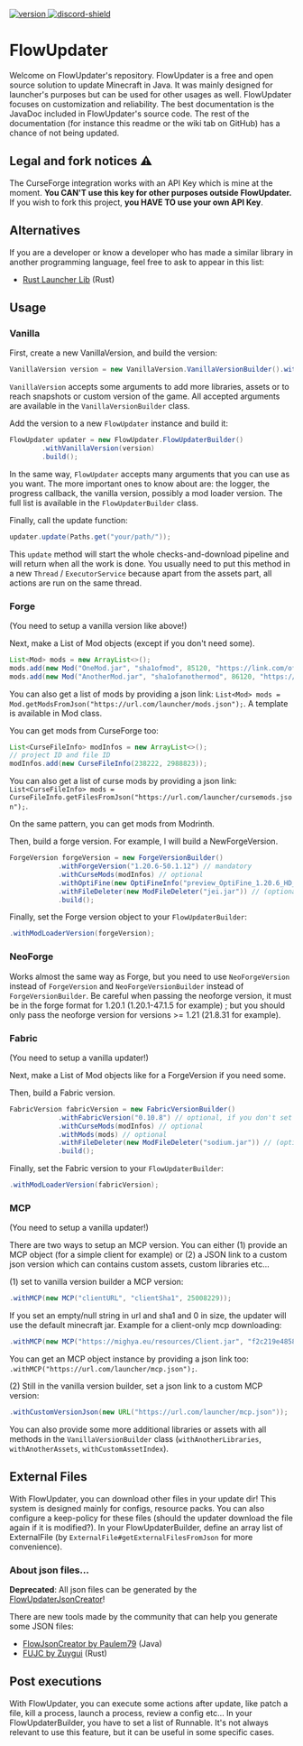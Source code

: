 [version]: https://img.shields.io/maven-central/v/fr.flowarg/flowupdater.svg?label=Download
[download]: https://search.maven.org/search?q=g:%22fr.flowarg%22%20AND%20a:%22flowupdater%22

[discord-shield]: https://discordapp.com/api/guilds/730758985376071750/widget.png
[discord-invite]: https://discord.gg/dN6HWHp

[ ![version][] ][download]
[ ![discord-shield][] ][discord-invite]

# FlowUpdater
Welcome on FlowUpdater's repository. FlowUpdater is a free and open source solution to update Minecraft in Java.
It was mainly designed for launcher's purposes but can be used for other usages as well. FlowUpdater focuses on customization and reliability.
The best documentation is the JavaDoc included in FlowUpdater's source code. The rest of the documentation (for instance this readme or the wiki tab on GitHub) has a chance of not being updated.

## Legal and fork notices :warning:
The CurseForge integration works with an API Key which is mine at the moment. **You CAN'T use this key for other purposes outside FlowUpdater.**
If you wish to fork this project, **you HAVE TO use your own API Key**.

## Alternatives
If you are a developer or know a developer who has made a similar library in another programming language,
feel free to ask to appear in this list:
- [Rust Launcher Lib](https://github.com/knightmar/rust_launcher_lib) (Rust)

## Usage

### Vanilla

First, create a new VanillaVersion, and build the version:
```java
VanillaVersion version = new VanillaVersion.VanillaVersionBuilder().withName("1.20.4").build();
```
`VanillaVersion` accepts some arguments to add more libraries, assets or to reach snapshots or custom version of the game.
All accepted arguments are available in the `VanillaVersionBuilder` class.

Add the version to a new `FlowUpdater` instance and build it:
```java
FlowUpdater updater = new FlowUpdater.FlowUpdaterBuilder()
        .withVanillaVersion(version)
        .build();
```

In the same way, `FlowUpdater` accepts many arguments that you can use as you want.
The more important ones to know about are: the logger, the progress callback, the vanilla version, possibly a mod loader version. The full list is available in the `FlowUpdaterBuilder` class.


Finally, call the update function:
```java
updater.update(Paths.get("your/path/"));
```
This `update` method will start the whole checks-and-download pipeline and will return when all the work is done.
You usually need to put this method in a new `Thread` / `ExecutorService` because apart from the assets part, all actions are run on the same thread.


### Forge

(You need to setup a vanilla version like above!)

Next, make a List of Mod objects (except if you don't need some).
```java
List<Mod> mods = new ArrayList<>();
mods.add(new Mod("OneMod.jar", "sha1ofmod", 85120, "https://link.com/of/mod.jar"));
mods.add(new Mod("AnotherMod.jar", "sha1ofanothermod", 86120, "https://link.com/of/another/mod.jar"));
```
You can also get a list of mods by providing a json link: `List<Mod> mods = Mod.getModsFromJson("https://url.com/launcher/mods.json");`. A template is available in Mod class.

You can get mods from CurseForge too:
```java
List<CurseFileInfo> modInfos = new ArrayList<>();
// project ID and file ID
modInfos.add(new CurseFileInfo(238222, 2988823));
```
You can also get a list of curse mods by providing a json link: `List<CurseFileInfo> mods = CurseFileInfo.getFilesFromJson("https://url.com/launcher/cursemods.json");`.

On the same pattern, you can get mods from Modrinth.

Then, build a forge version. For example, I will build a NewForgeVersion.
```java
ForgeVersion forgeVersion = new ForgeVersionBuilder()
            .withForgeVersion("1.20.6-50.1.12") // mandatory
            .withCurseMods(modInfos) // optional
            .withOptiFine(new OptiFineInfo("preview_OptiFine_1.20.6_HD_U_I9_pre1")) // installing OptiFine (optional)
            .withFileDeleter(new ModFileDeleter("jei.jar")) // (optional, but recommended) delete bad mods, don't remove the file jei.jar if it's present in mods directory. You can also provide A `Pattern` with a regex rule.
            .build();
```

Finally, set the Forge version object to your `FlowUpdaterBuilder`:
```java
.withModLoaderVersion(forgeVersion);
```

### NeoForge
Works almost the same way as Forge, but you need to use `NeoForgeVersion` instead of `ForgeVersion` and `NeoForgeVersionBuilder` instead of `ForgeVersionBuilder`.
Be careful when passing the neoforge version, it must be in the forge format for 1.20.1 (1.20.1-47.1.5 for example) ; but you should only pass the neoforge version for versions >= 1.21 (21.8.31 for example).


### Fabric

(You need to setup a vanilla updater!)

Next, make a List of Mod objects like for a ForgeVersion if you need some.

Then, build a Fabric version.
```java
FabricVersion fabricVersion = new FabricVersionBuilder()
            .withFabricVersion("0.10.8") // optional, if you don't set one, it will take the latest fabric loader version available.
            .withCurseMods(modInfos) // optional
            .withMods(mods) // optional
            .withFileDeleter(new ModFileDeleter("sodium.jar")) // (optional but recommended) delete bad mods ; but it won't remove the file sodium.jar if it's present in the mods' dir.
            .build();
```

Finally, set the Fabric version to your `FlowUpdaterBuilder`:
```java
.withModLoaderVersion(fabricVersion);
```

### MCP

(You need to setup a vanilla updater!)

There are two ways to setup an MCP version. You can either (1) provide an MCP object (for a simple client for example) or (2) a JSON link to a custom json version which can contains custom assets, custom libraries etc...

(1) set to vanilla version builder a MCP version:
```java
.withMCP(new MCP("clientURL", "clientSha1", 25008229));
```
If you set an empty/null string in url and sha1 and 0 in size, the updater will use the default minecraft jar.
Example for a client-only mcp downloading:
```java
.withMCP(new MCP("https://mighya.eu/resources/Client.jar", "f2c219e485831af2bae9464eebbe4765128c6ad6", 23005862));
```
You can get an MCP object instance by providing a json link too: `.withMCP("https://url.com/launcher/mcp.json");`.

(2)
Still in the vanilla version builder, set a json link to a custom MCP version:
```java
.withCustomVersionJson(new URL("https://url.com/launcher/mcp.json"));
```

You can also provide some more additional libraries or assets with all methods in the `VanillaVersionBuilder` class
(`withAnotherLibraries`, `withAnotherAssets`, `withCustomAssetIndex`).

## External Files

With FlowUpdater, you can download other files in your update dir! This system is designed mainly for configs, resource packs.
You can also configure a keep-policy for these files (should the updater download the file again if it is modified?).
In your FlowUpdaterBuilder, define an array list of ExternalFile (by `ExternalFile#getExternalFilesFromJson` for more convenience).

### About json files...

**Deprecated**: All json files can be generated by the [FlowUpdaterJsonCreator](https://github.com/FlowArg/FlowUpdaterJsonCreator)!

There are new tools made by the community that can help you generate some JSON files:
- [FlowJsonCreator by Paulem79](https://github.com/Paulem79/FlowJsonCreator) (Java)
- [FUJC by Zuygui](https://github.com/zuygui/flowupdater-json-creator) (Rust)

## Post executions

With FlowUpdater, you can execute some actions after update, like patch a file, kill a process, launch a process, review a config etc...
In your FlowUpdaterBuilder, you have to set a list of Runnable.
It's not always relevant to use this feature, but it can be useful in some specific cases.
